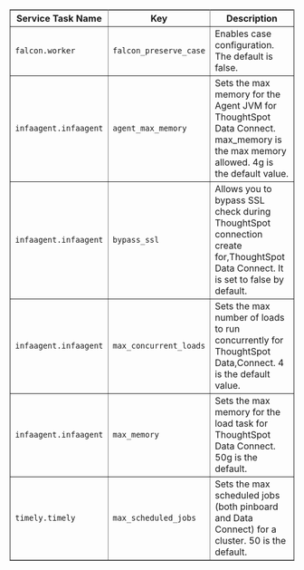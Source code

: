 <table cellpadding="4" cellspacing="0" frame="border" border="1" rules="all">
 <colgroup>
    <col style="width:25%" />
    <col style="width:25%" />
    <col style="width:50%" />
 </colgroup>
 <tr>
    <th>Service Task Name</th>
    <th>Key</th>
    <th>Description</th>
 </tr>
 <tr>
    <td><code>falcon.worker</code></td>
    <td><code>falcon_preserve_case</code></td>
    <td>Enables case configuration. The default is false.</td>
 </tr>
 <tr>
    <td><code>infaagent.infaagent</code></td>
    <td><code>agent_max_memory</code></td>
    <td>Sets the max memory for the Agent JVM for ThoughtSpot Data Connect. max_memory is the max memory allowed. 4g is the default value.</td>
 </tr>
 <tr>
    <td><code>infaagent.infaagent</code></td>
    <td><code>bypass_ssl</code></td>
    <td>Allows you to bypass SSL check during ThoughtSpot connection create for,ThoughtSpot Data Connect. It is set to false by default.</td>
 </tr>
 <tr>
    <td><code>infaagent.infaagent</code></td>
    <td><code>max_concurrent_loads</code></td>
    <td>Sets the max number of loads to run concurrently for ThoughtSpot Data,Connect. 4 is the default value.</td>
 </tr>
 <tr>
    <td><code>infaagent.infaagent</code></td>
    <td><code>max_memory</code></td>
    <td>Sets the max memory for the load task for ThoughtSpot Data Connect. 50g is the default.</td>
 </tr>
 <tr>
    <td><code>timely.timely</code></td>
    <td><code>max_scheduled_jobs</code></td>
    <td>Sets the max scheduled jobs (both pinboard and Data Connect) for a cluster. 50 is the default.</td>
 </tr>
</table>
